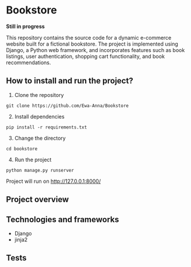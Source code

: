 # Bookstore
**Still in progress**

This repository contains the source code for a dynamic e-commerce website built for a fictional bookstore. The project is implemented using Django, a Python web framework, and incorporates features such as book listings, user authentication, shopping cart functionality, and book recommendations.

## How to install and run the project?
1. Clone the repository

` git clone https://github.com/Ewa-Anna/Bookstore `

2. Install dependencies

` pip install -r requirements.txt `

3. Change the directory

` cd bookstore `

4. Run the project

` python manage.py runserver `

Project will run on http://127.0.0.1:8000/

## Project overview

## Technologies and frameworks
- Django
- jinja2

## Tests